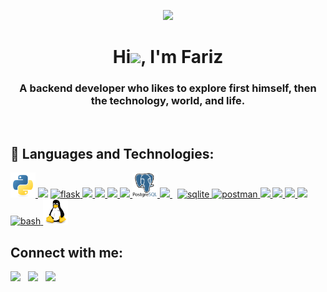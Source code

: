 
<p align="center">
    <a href="#"><img width="40%" height="auto" src="https://www.darwinrecruitment.com/wp-content/uploads/2021/10/About-us-Temp-to-Perm.gif" height="175px"/></a>
</p>


<h1 align="center">Hi<img src="https://raw.githubusercontent.com/MartinHeinz/MartinHeinz/master/wave.gif" width="30px">, I'm Fariz</h1>
<h3 align="center">A backend developer who likes to explore first himself, then the technology, world, and life.</h3>

<br>

## 🚀 Languages and Technologies:

<p align="left"> 
    <a href="https://www.python.org" target="_blank" rel="noreferrer"> <img src="https://raw.githubusercontent.com/devicons/devicon/master/icons/python/python-original.svg" alt="python" width="40" height="40"/> </a>
  <a href="https://www.djangoproject.com/" target="_blank"><img src="https://img.icons8.com/color/48/000000/django.png"/></a> 
    <a href="https://flask.palletsprojects.com/" target="_blank" rel="noreferrer"> <img src="https://www.vectorlogo.zone/logos/pocoo_flask/pocoo_flask-icon.svg" alt="flask" width="40" height="40"/> </a> 
    <a href="https://developer.mozilla.org/en-US/docs/Web/JavaScript" target="_blank"> <img src="https://img.icons8.com/color/48/000000/javascript.png"/> </a> 
    <a href="https://www.w3.org/html/" target="_blank"> <img src="https://img.icons8.com/color/48/000000/html-5.png"/> </a> 
    <a href="https://www.w3schools.com/css/" target="_blank"> <img src="https://img.icons8.com/color/48/000000/css3.png"/> </a> 
    <a href="https://getbootstrap.com" target="_blank"> <img src="https://img.icons8.com/color/48/000000/bootstrap.png"/> </a> 
    <a href="https://www.postgresql.org" target="_blank" rel="noreferrer"> <img src="https://raw.githubusercontent.com/devicons/devicon/master/icons/postgresql/postgresql-original-wordmark.svg" alt="postgresql" width="40" height="40"/> </a>
    <a style="padding-right:8px;" href="https://www.mysql.com/" target="_blank"> <img src="https://img.icons8.com/fluent/50/000000/mysql-logo.png"/> </a>
     <a href="https://www.sqlite.org/" target="_blank" rel="noreferrer"> <img src="https://www.vectorlogo.zone/logos/sqlite/sqlite-icon.svg" alt="sqlite" width="40" height="40"/> </a>
    <a href="https://postman.com" target="_blank"> <img src="https://www.vectorlogo.zone/logos/getpostman/getpostman-icon.svg" alt="postman" width="45" height="45"/> </a>   
    <a href="https://git-scm.com/" target="_blank"> <img src="https://img.icons8.com/color/48/000000/git.png"/> </a> 
  <a href="https://www.docker.com/" target="_blank"><img src="https://img.icons8.com/color/48/000000/docker.png"/> </a> 
  <a href="https://redis.io/" target="_blank"><img src="https://img.icons8.com/color/48/000000/redis.png"/> </a> 
  <a href="https://www.nginx.com/" target="_blank"><img src="https://img.icons8.com/color/48/000000/nginx.png"/></a>
  <a href="https://www.gnu.org/software/bash/" target="_blank" rel="noreferrer"> <img src="https://www.vectorlogo.zone/logos/gnu_bash/gnu_bash-icon.svg" alt="bash" width="40" height="40"/> </a>  
  <a href="https://www.linux.org/" target="_blank" rel="noreferrer"> <img src="https://raw.githubusercontent.com/devicons/devicon/master/icons/linux/linux-original.svg" alt="linux" width="40" height="40"/> </a> 


</p>





















## Connect with me:


[<img src="https://img.icons8.com/color/48/000000/twitter.png" width="3.5%"/>](https://twitter.com/Farizakb090)  &nbsp; 
[<img src="https://img.icons8.com/color/48/000000/linkedin.png" width="3.5%"/>](https://az.linkedin.com/in/fariz-akbarzada-890b9123a/en)  &nbsp; 
<a href="mailto:farizakbarzada@gmail.com"> <img src="https://img.icons8.com/fluent/48/000000/gmail.png" width="3.5%"/>



















